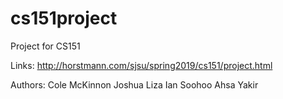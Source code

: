 # cs151project
Project for CS151


Links:
http://horstmann.com/sjsu/spring2019/cs151/project.html

Authors:
Cole McKinnon
Joshua Liza
Ian Soohoo
Ahsa Yakir
